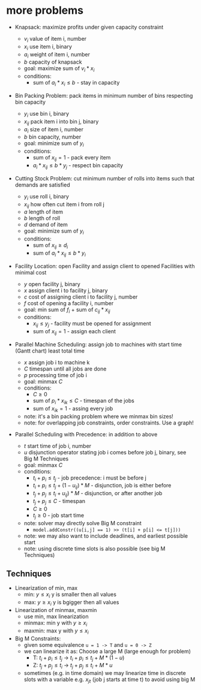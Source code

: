 # more problems

- Knapsack: maximize profits under given capacity constraint
  - $v_i$ value of item i, number
  - $x_i$ use item i, binary
  - $a_i$ weight of item i, number
  - $b$ capacity of knapsack
  - goal: maximize sum of $v_i*x_i$
  - conditions: 
    - sum of $a_i*x_i \leq b$ - stay in capacity

- Bin Packing Problem: pack items in minimum number of bins respecting bin capacity
  - $y_i$ use bin i, binary
  - $x_{ij}$ pack item i into bin j, binary
  - $a_i$ size of item i, number
  - $b$ bin capacity, number
  - goal: minimize sum of $y_i$
  - conditions:
    - sum of $x_{ij} = 1$ - pack every item
    - $a_{i} * x_{ij} \leq b * y_j$  - respect bin capacity

- Cutting Stock Problem: cut minimum number of rolls into items such that demands are satisfied
  - $y_i$ use roll i, binary
  - $x_{ij}$ how often cut item i from roll j
  - $a$ length of item 
  - $b$ length of roll 
  - $d$ demand of item 
  - goal: minimize sum of $y_i$
  - conditions:
    - sum of $x_{ij} \geq d_i$
    - sum of $a_i * x_{ij} \leq b * y_i$

- Facility Location: open Facility and assign client to opened Facilities with minimal cost
  - $y$ open facility j, binary
  - $x$ assign client i to facility j, binary
  - $c$ cost of assigning client i to facility j, number
  - $f$ cost of opening a facility i, number
  - goal: min sum of $f_i$ + sum of $c_{ij} * x_{ij}$
  - conditions:
    - $x_{ij} \leq y_{j}$ - facility must be opened for assignment
    - sum of $x_{ij} = 1$ - assign each client

- Parallel Machine Scheduling: assign job to machines with start time (Gantt chart) least total time
  - $x$ assign job i to machine k
  - $C$ timespan until all jobs are done
  - $p$ processing time of job i
  - goal: minmax $C$
  - conditions: 
    - $C \geq 0$ 
    - sum of $p_i * x_{ik} \leq C$ - timespan of the jobs
    - sum of $x_{ik} = 1$ - assing every job
  - note: it's a bin packing problem where we minmax bin sizes! 
  - note: for overlapping job constraints, order constraints. Use a graph!

- Parallel Scheduling with Precedence: in addition to above
  - $t$ start time of job i, number
  - $u$ disjunction operator stating job i comes before job j, binary, see Big M Techniques
  - goal: minmax $C$
  - conditions:
    - $t_i + p_i \leq t_j$  - job precedence: i must be before j
    - $t_i + p_i \leq t_j + (1-u_{ij}) * M$ - disjunction, job is either before
    - $t_j + p_j \leq t_i + u_{ij}) * M$ - disjunction, or after another job
    - $t_j + p_j \leq C$  - timespan
    - $C \geq 0$
    - $t_j \geq 0$  - job start time
  - note: solver may directly solve Big M constraint 
    - `model.addConstr((u[i,j] == 1) >> (t[i] + p[i] <= t[j]))`
  - note: we may also want to include deadlines, and earliest possible start
  - note: using discrete time slots is also possible (see big M Techniques)

## Techniques

- Linearization of min, max
  - min: $y \leq x_i$ y is smaller then all values
  - max: $y \geq x_i$ y is bgigger then all values
- Linearization of minmax, maxmin
  - use min, max linearization
  - minmax: min y with $y \geq x_i$
  - maxmin: max y with $y \leq x_i$
- Big M Constraints:
  - given some equivalence `u = 1 -> T` and `u = 0 -> Z`
  - we can linearize it as: Choose a large M (large enough for problem)
    - T: $t_i + p_i \leq t_j$ -> $t_i + p_i \leq t_j + M * (1-u)$ 
    - Z: $t_j + p_j \leq t_i$ -> $t_j + p_j \leq t_i + M * u$ 
  - sometimes (e.g. in time domain) we may linearize time in discrete slots with a variable e.g. $x_{jt}$ (job j starts at time t) to avoid using big M


